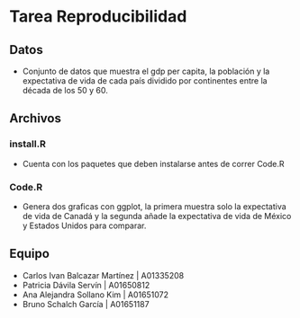 # Tarea Reproducibilidad

## Datos
- Conjunto de datos que muestra el gdp per capita, la población y la expectativa de vida de cada país dividido por continentes entre la década de los 50 y 60.

## Archivos

### install.R
- Cuenta con los paquetes que deben instalarse antes de correr Code.R

### Code.R
- Genera dos graficas con ggplot, la primera muestra solo la expectativa de vida de Canadá y la segunda añade la expectativa de vida de México y Estados Unidos para comparar.

## Equipo

- Carlos Ivan Balcazar Martínez | A01335208
- Patricia Dávila Servín | A01650812
- Ana Alejandra Sollano Kim | A01651072
- Bruno Schalch García | A01651187

